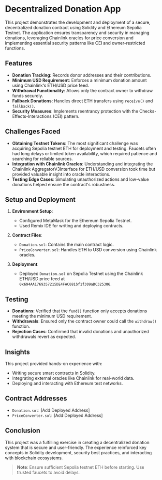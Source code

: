 # Decentralized Donation App  

This project demonstrates the development and deployment of a secure, decentralized donation contract using Solidity and Ethereum Sepolia Testnet. The application ensures transparency and security in managing donations, leveraging Chainlink oracles for price conversion and implementing essential security patterns like CEI and owner-restricted functions.  

## Features  

- **Donation Tracking**: Records donor addresses and their contributions.  
- **Minimum USD Requirement**: Enforces a minimum donation amount using Chainlink's ETH/USD price feed.  
- **Withdrawal Functionality**: Allows only the contract owner to withdraw funds securely.  
- **Fallback Donations**: Handles direct ETH transfers using `receive()` and `fallback()`.  
- **Security Measures**: Implements reentrancy protection with the Checks-Effects-Interactions (CEI) pattern.  

## Challenges Faced  

- **Obtaining Testnet Tokens**: The most significant challenge was acquiring Sepolia testnet ETH for deployment and testing. Faucets often had long delays or limited token availability, which required patience and searching for reliable sources.  
- **Integration with Chainlink Oracles**: Understanding and integrating the Chainlink AggregatorV3Interface for ETH/USD conversion took time but provided valuable insight into oracle interactions.  
- **Testing Edge Cases**: Simulating unauthorized actions and low-value donations helped ensure the contract's robustness.  

## Setup and Deployment  

1. **Environment Setup**:  
   - Configured MetaMask for the Ethereum Sepolia Testnet.  
   - Used Remix IDE for writing and deploying contracts.  

2. **Contract Files**:  
   - `Donation.sol`: Contains the main contract logic.  
   - `PriceConverter.sol`: Handles ETH to USD conversion using Chainlink oracles.  

3. **Deployment**:  
   - Deployed `Donation.sol` on Sepolia Testnet using the Chainlink ETH/USD price feed at `0x694AA1769357215DE4FAC081bf1f309aDC325306`.  

## Testing  

- **Donations**: Verified that the `fund()` function only accepts donations meeting the minimum USD requirement.  
- **Withdrawals**: Ensured only the contract owner could call the `withdraw()` function.  
- **Rejection Cases**: Confirmed that invalid donations and unauthorized withdrawals revert as expected.  

## Insights  

This project provided hands-on experience with:  
- Writing secure smart contracts in Solidity.  
- Integrating external oracles like Chainlink for real-world data.  
- Deploying and interacting with Ethereum test networks.  

## Contract Addresses  

- `Donation.sol`: [Add Deployed Address]  
- `PriceConverter.sol`: [Add Deployed Address]  

## Conclusion  

This project was a fulfilling exercise in creating a decentralized donation system that is secure and user-friendly. The experience reinforced key concepts in Solidity development, security best practices, and interacting with blockchain ecosystems.  

> **Note**: Ensure sufficient Sepolia testnet ETH before starting. Use trusted faucets to avoid delays.  
